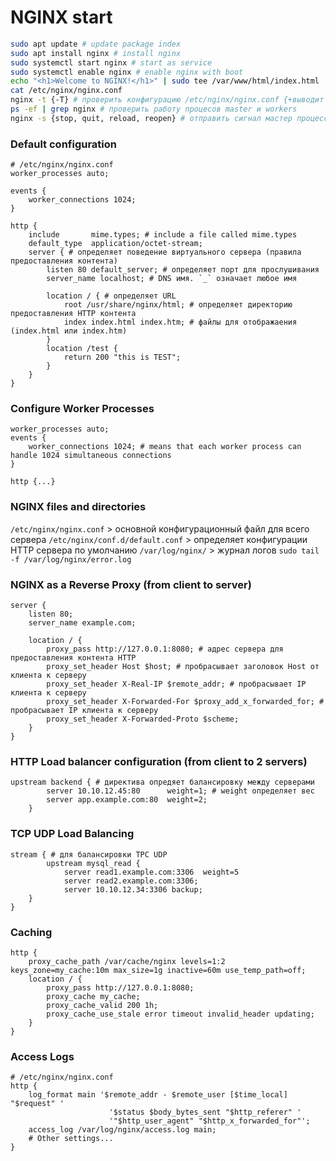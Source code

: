 # NGINX start
```bash
sudo apt update # update package index
sudo apt install nginx # install nginx
sudo systemctl start nginx # start as service
sudo systemctl enable nginx # enable nginx with boot
echo "<h1>Welcome to NGINX!</h1>" | sudo tee /var/www/html/index.html
cat /etc/nginx/nginx.conf
nginx -t {-T} # проверить конфигурацию /etc/nginx/nginx.conf {+выводит сами конфигурации}
ps -ef | grep nginx # проверить работу процесов master и workers
nginx -s {stop, quit, reload, reopen} # отправить сигнал мастер процессу
```

### Default configuration
```
# /etc/nginx/nginx.conf
worker_processes auto;

events {
    worker_connections 1024;
}

http {
    include       mime.types; # include a file called mime.types
    default_type  application/octet-stream;
    server { # определяет поведение виртуального сервера (правила предоставления контента)
        listen 80 default_server; # определяет порт для прослушивания
        server_name localhost; # DNS имя. `_` означает любое имя
        
        location / { # определяет URL
            root /usr/share/nginx/html; # определяет директорию предоставления HTTP контента
            index index.html index.htm; # файлы для отображаения (index.html или index.htm)
        }
        location /test {
            return 200 "this is TEST";
        } 
    }
}    
```

### Configure Worker Processes
```
worker_processes auto;
events {
    worker_connections 1024; # means that each worker process can handle 1024 simultaneous connections
}

http {...}
```

### NGINX files and directories
`/etc/nginx/nginx.conf` > основной конфигурационный файл для всего сервера
`/etc/nginx/conf.d/default.conf` > определяет конфигурации HTTP сервера по умолчанию
`/var/log/nginx/` > журнал логов
    `sudo tail -f /var/log/nginx/error.log`
    
### NGINX as a Reverse Proxy (from client to server)
```
server {
    listen 80;
    server_name example.com;

    location / {
        proxy_pass http://127.0.0.1:8080; # адрес сервера для предоставления контента HTTP
        proxy_set_header Host $host; # пробрасывает заголовок Host от клиента к серверу 
        proxy_set_header X-Real-IP $remote_addr; # пробрасывает IP клиента к серверу
        proxy_set_header X-Forwarded-For $proxy_add_x_forwarded_for; # пробрасывает IP клиента к серверу
        proxy_set_header X-Forwarded-Proto $scheme;
    }
}
```

### HTTP Load balancer configuration (from client to 2 servers)
```
upstream backend { # директива опредяет балансировку между серверами
        server 10.10.12.45:80      weight=1; # weight определяет вес 
        server app.example.com:80  weight=2;
    }
```

### TCP UDP Load Balancing
```
stream { # для балансировки TPC UDP
        upstream mysql_read {
            server read1.example.com:3306  weight=5
            server read2.example.com:3306;
            server 10.10.12.34:3306 backup;
    }
}
```

### Caching
```
http {
    proxy_cache_path /var/cache/nginx levels=1:2 keys_zone=my_cache:10m max_size=1g inactive=60m use_temp_path=off;
    location / {
        proxy_pass http://127.0.0.1:8080;
        proxy_cache my_cache;
        proxy_cache_valid 200 1h;
        proxy_cache_use_stale error timeout invalid_header updating;
    }
}
```

### Access Logs
```
# /etc/nginx/nginx.conf
http {
    log_format main '$remote_addr - $remote_user [$time_local] "$request" '
                      '$status $body_bytes_sent "$http_referer" '
                      '"$http_user_agent" "$http_x_forwarded_for"';
    access_log /var/log/nginx/access.log main;
    # Other settings...
}
```